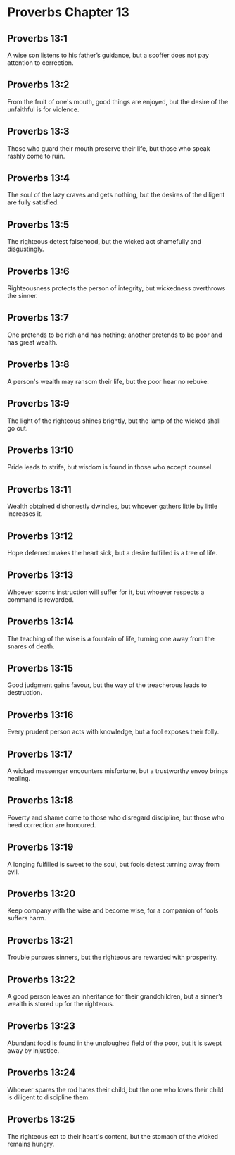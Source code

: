 # Proverbs Chapter 13

## Proverbs 13:1

A wise son listens to his father’s guidance, but a scoffer does not pay attention to correction.

## Proverbs 13:2

From the fruit of one's mouth, good things are enjoyed, but the desire of the unfaithful is for violence.

## Proverbs 13:3

Those who guard their mouth preserve their life, but those who speak rashly come to ruin.

## Proverbs 13:4

The soul of the lazy craves and gets nothing, but the desires of the diligent are fully satisfied.

## Proverbs 13:5

The righteous detest falsehood, but the wicked act shamefully and disgustingly.

## Proverbs 13:6

Righteousness protects the person of integrity, but wickedness overthrows the sinner.

## Proverbs 13:7

One pretends to be rich and has nothing; another pretends to be poor and has great wealth.

## Proverbs 13:8

A person's wealth may ransom their life, but the poor hear no rebuke.

## Proverbs 13:9

The light of the righteous shines brightly, but the lamp of the wicked shall go out.

## Proverbs 13:10

Pride leads to strife, but wisdom is found in those who accept counsel.

## Proverbs 13:11

Wealth obtained dishonestly dwindles, but whoever gathers little by little increases it.

## Proverbs 13:12

Hope deferred makes the heart sick, but a desire fulfilled is a tree of life.

## Proverbs 13:13

Whoever scorns instruction will suffer for it, but whoever respects a command is rewarded.

## Proverbs 13:14

The teaching of the wise is a fountain of life, turning one away from the snares of death.

## Proverbs 13:15

Good judgment gains favour, but the way of the treacherous leads to destruction.

## Proverbs 13:16

Every prudent person acts with knowledge, but a fool exposes their folly.

## Proverbs 13:17

A wicked messenger encounters misfortune, but a trustworthy envoy brings healing.

## Proverbs 13:18

Poverty and shame come to those who disregard discipline, but those who heed correction are honoured.

## Proverbs 13:19

A longing fulfilled is sweet to the soul, but fools detest turning away from evil.

## Proverbs 13:20

Keep company with the wise and become wise, for a companion of fools suffers harm.

## Proverbs 13:21

Trouble pursues sinners, but the righteous are rewarded with prosperity.

## Proverbs 13:22

A good person leaves an inheritance for their grandchildren, but a sinner’s wealth is stored up for the righteous.

## Proverbs 13:23

Abundant food is found in the unploughed field of the poor, but it is swept away by injustice.

## Proverbs 13:24

Whoever spares the rod hates their child, but the one who loves their child is diligent to discipline them.

## Proverbs 13:25

The righteous eat to their heart's content, but the stomach of the wicked remains hungry.
